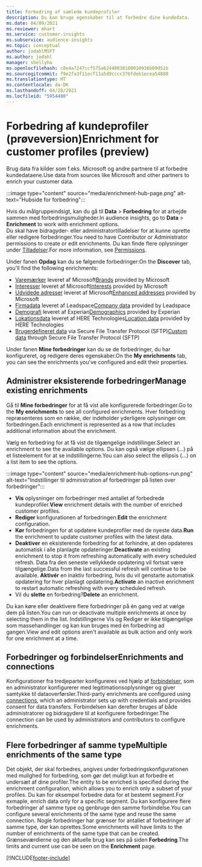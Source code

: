 ```yaml
---
title: Forbedring af samlede kundeprofiler
description: Du kan bruge egenskaber til at forbedre dine kundedata.
ms.date: 04/09/2021
ms.reviewer: mhart
ms.service: customer-insights
ms.subservice: audience-insights
ms.topic: conceptual
author: jodahlMSFT
ms.author: jodahl
manager: shellyha
ms.openlocfilehash: c8e4a7247ccf575a62440038180010916b09d51b
ms.sourcegitcommit: f9e2fa3f11ecf11a5d9cccc376fdeb1ecea54880
ms.translationtype: HT
ms.contentlocale: da-DK
ms.lasthandoff: 04/28/2021
ms.locfileid: "5954480"
---
```

# <a name="enrichment-for-customer-profiles-preview"></a><span data-ttu-id="459b7-103">Forbedring af kundeprofiler (prøveversion)</span><span class="sxs-lookup"><span data-stu-id="459b7-103">Enrichment for customer profiles (preview)</span></span>

<span data-ttu-id="459b7-104">Brug data fra kilder som f.eks. Microsoft og andre partnere til at forbedre kundedataene.</span><span class="sxs-lookup"><span data-stu-id="459b7-104">Use data from sources like Microsoft and other partners to enrich your customer data.</span></span>

:::image type="content" source="media/enrichment-hub-page.png" alt-text="Hubside for forbedring":::

<span data-ttu-id="459b7-106">Hvis du målgruppeindsigt, kan du gå til **Data** > **Forbedring** for at arbejde sammen med forbedringsmuligheder.</span><span class="sxs-lookup"><span data-stu-id="459b7-106">In audience insights, go to **Data** > **Enrichment** to work with enrichment options.</span></span>    
<span data-ttu-id="459b7-107">Du skal have bidragyder- eller administratortilladelser for at kunne oprette eller redigere forbedringer.</span><span class="sxs-lookup"><span data-stu-id="459b7-107">You need to have Contributor or Administrator permissions to create or edit enrichments.</span></span> <span data-ttu-id="459b7-108">Du kan finde flere oplysninger under [Tilladelser](permissions.md).</span><span class="sxs-lookup"><span data-stu-id="459b7-108">For more information, see [Permissions](permissions.md).</span></span>

<span data-ttu-id="459b7-109">Under fanen **Opdag** kan du se følgende forbedringer:</span><span class="sxs-lookup"><span data-stu-id="459b7-109">On the **Discover** tab, you'll find the following enrichments:</span></span>

- <span data-ttu-id="459b7-110">[Varemærker](enrichment-microsoft.md) leveret af Microsoft</span><span class="sxs-lookup"><span data-stu-id="459b7-110">[Brands](enrichment-microsoft.md) provided by Microsoft</span></span>
- <span data-ttu-id="459b7-111">[Interesser](enrichment-microsoft.md) leveret af Microsoft</span><span class="sxs-lookup"><span data-stu-id="459b7-111">[Interests](enrichment-microsoft.md) provided by Microsoft</span></span>
- <span data-ttu-id="459b7-112">[Udvidede adresser](enrichment-enhanced-addresses.md) leveret af Microsoft</span><span class="sxs-lookup"><span data-stu-id="459b7-112">[Enhanced addresses](enrichment-enhanced-addresses.md) provided by Microsoft</span></span>
- <span data-ttu-id="459b7-113">[Firmadata](enrichment-leadspace.md) leveret af Leadspace</span><span class="sxs-lookup"><span data-stu-id="459b7-113">[Company data](enrichment-leadspace.md) provided by Leadspace</span></span>
- <span data-ttu-id="459b7-114">[Demografi](enrichment-experian.md) leveret af Experian</span><span class="sxs-lookup"><span data-stu-id="459b7-114">[Demographics](enrichment-experian.md) provided by Experian</span></span>
- <span data-ttu-id="459b7-115">[Lokationsdata](enrichment-here.md) leveret af HERE Technologies</span><span class="sxs-lookup"><span data-stu-id="459b7-115">[Location data](enrichment-here.md) provided by HERE Technologies</span></span>
- <span data-ttu-id="459b7-116">[Brugerdefineret data](enrichment-SFTP-custom-import.md) via Secure File Transfer Protocol (SFTP)</span><span class="sxs-lookup"><span data-stu-id="459b7-116">[Custom data](enrichment-SFTP-custom-import.md) through Secure File Transfer Protocol (SFTP)</span></span>

<span data-ttu-id="459b7-117">Under fanen **Mine forbedringer** kan du se de forbedringer, du har konfigureret, og redigere deres egenskaber.</span><span class="sxs-lookup"><span data-stu-id="459b7-117">On the **My enrichments** tab, you can see the enrichments you've configured and edit their properties.</span></span>

## <a name="manage-existing-enrichments"></a><span data-ttu-id="459b7-118">Administrer eksisterende forbedringer</span><span class="sxs-lookup"><span data-stu-id="459b7-118">Manage existing enrichments</span></span>

<span data-ttu-id="459b7-119">Gå til **Mine forbedringer** for at få vist alle konfigurerede forbedringer.</span><span class="sxs-lookup"><span data-stu-id="459b7-119">Go to the **My enrichments** to see all configured enrichments.</span></span> <span data-ttu-id="459b7-120">Hver forbedring repræsenteres som en række, der indeholder yderligere oplysninger om forbedringen.</span><span class="sxs-lookup"><span data-stu-id="459b7-120">Each enrichment is represented as a row that includes additional information about the enrichment.</span></span>

<span data-ttu-id="459b7-121">Vælg en forbedring for at få vist de tilgængelige indstillinger.</span><span class="sxs-lookup"><span data-stu-id="459b7-121">Select an enrichment to see the available options.</span></span> <span data-ttu-id="459b7-122">Du kan også vælge ellipsen (...) på et listeelement for at se indstillingerne.</span><span class="sxs-lookup"><span data-stu-id="459b7-122">You can also select the ellipsis (...) on a list item to see the options.</span></span>

:::image type="content" source="media/enrichment-hub-options-run.png" alt-text="Indstillinger til administration af forbedringer på listen over forbedringer":::

- <span data-ttu-id="459b7-124">**Vis** oplysninger om forbedringer med antallet af forbedrede kundeprofiler.</span><span class="sxs-lookup"><span data-stu-id="459b7-124">**View** enrichment details with the number of enriched customer profiles.</span></span>
- <span data-ttu-id="459b7-125">**Rediger** konfigurationen af forbedringen.</span><span class="sxs-lookup"><span data-stu-id="459b7-125">**Edit** the enrichment configuration.</span></span>
- <span data-ttu-id="459b7-126">**Kør** forbedringen for at opdatere kundeprofiler med de nyeste data.</span><span class="sxs-lookup"><span data-stu-id="459b7-126">**Run** the enrichment to update customer profiles with the latest data.</span></span>
- <span data-ttu-id="459b7-127">**Deaktiver** en eksisterende forbedring for at forhindre, at den opdateres automatisk i alle planlagte opdateringer.</span><span class="sxs-lookup"><span data-stu-id="459b7-127">**Deactivate** an existing enrichment to stop it from refreshing automatically with every scheduled refresh.</span></span> <span data-ttu-id="459b7-128">Data fra den seneste vellykkede opdatering vil fortsat være tilgængelige.</span><span class="sxs-lookup"><span data-stu-id="459b7-128">Data from the last successful refresh will continue to be available.</span></span> <span data-ttu-id="459b7-129">**Aktivér** en inaktiv forbedring, hvis du vil genstarte automatisk opdatering for hver planlagt opdatering.</span><span class="sxs-lookup"><span data-stu-id="459b7-129">**Activate** an inactive enrichment to restart automatic refreshing with every scheduled refresh.</span></span>
- <span data-ttu-id="459b7-130">Vil du **slette** en forbedring?</span><span class="sxs-lookup"><span data-stu-id="459b7-130">**Delete** an enrichment.</span></span>

<span data-ttu-id="459b7-131">Du kan køre eller deaktivere flere forbedringer på én gang ved at vælge dem på listen.</span><span class="sxs-lookup"><span data-stu-id="459b7-131">You can run or deactivate multiple enrichments at once by selecting them in the list.</span></span> <span data-ttu-id="459b7-132">Indstillingerne Vis og Rediger er ikke tilgængelige som massehandlinger og kan kun bruges med én forbedring ad gangen.</span><span class="sxs-lookup"><span data-stu-id="459b7-132">View and edit options aren't available as bulk action and only work for one enrichment at a time.</span></span>

## <a name="enrichments-and-connections"></a><span data-ttu-id="459b7-133">Forbedringer og forbindelser</span><span class="sxs-lookup"><span data-stu-id="459b7-133">Enrichments and connections</span></span>

<span data-ttu-id="459b7-134">Konfigurationer fra tredjeparter konfigureres ved hjælp af [forbindelser](connections.md), som en administrator konfigurerer med legitimationsoplysninger og giver samtykke til dataoverførsler.</span><span class="sxs-lookup"><span data-stu-id="459b7-134">Third-party enrichments are configured using [connections](connections.md), which an administrator sets up with credentials and provides consent for data transfers.</span></span> <span data-ttu-id="459b7-135">Forbindelsen kan derefter bruges af både administratorer og bidragydere til at konfigurere forbedringer.</span><span class="sxs-lookup"><span data-stu-id="459b7-135">The connection can be used by administrators and contributors to configure enrichments.</span></span>  

## <a name="multiple-enrichments-of-the-same-type"></a><span data-ttu-id="459b7-136">Flere forbedringer af samme type</span><span class="sxs-lookup"><span data-stu-id="459b7-136">Multiple enrichments of the same type</span></span>

<span data-ttu-id="459b7-137">Det objekt, der skal forbedres, angives under forbedringskonfigurationen med mulighed for forbedring, som gør det muligt kun at forbedre et undersæt af dine profiler.</span><span class="sxs-lookup"><span data-stu-id="459b7-137">The entity to be enriched is specified during the enrichment configuration, which allows you to enrich only a subset of your profiles.</span></span> <span data-ttu-id="459b7-138">Du kan for eksempel forbedre data for et bestemt segment.</span><span class="sxs-lookup"><span data-stu-id="459b7-138">For exmaple, enrich data only for a specific segment.</span></span> <span data-ttu-id="459b7-139">Du kan konfigurere flere forbedringer af samme type og genbruge den samme forbindelse.</span><span class="sxs-lookup"><span data-stu-id="459b7-139">You can configure several enrichments of the same type and reuse the same connection.</span></span> <span data-ttu-id="459b7-140">Nogle forbedringer har grænser for antallet af forbedringer af samme type, der kan oprettes.</span><span class="sxs-lookup"><span data-stu-id="459b7-140">Some enrichments will have limits to the number of enrichments of the same type that can be created.</span></span> <span data-ttu-id="459b7-141">Grænseværdierne og den aktuelle brug kan ses på siden **Forbedring**.</span><span class="sxs-lookup"><span data-stu-id="459b7-141">The limits and current use can be seen on the **Enrichment** page.</span></span>

[!INCLUDE[footer-include](../includes/footer-banner.md)]
